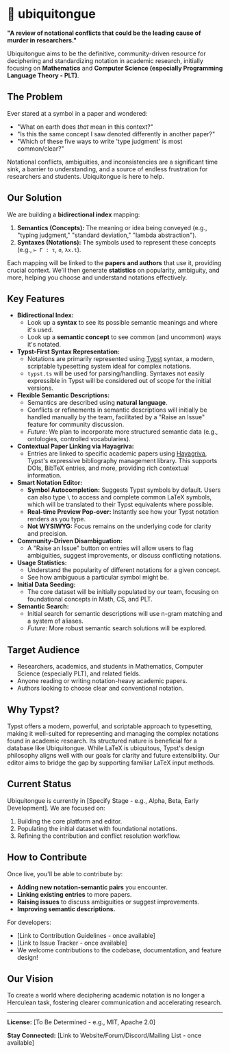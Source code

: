 # 🧐 ubiquitongue

**"A review of notational conflicts that could be the leading cause of murder in researchers."**

Ubiquitongue aims to be the definitive, community-driven resource for deciphering and standardizing notation in academic research, initially focusing on **Mathematics** and **Computer Science (especially Programming Language Theory - PLT)**.

## The Problem

Ever stared at a symbol in a paper and wondered:
*   "What on earth does *that* mean in this context?"
*   "Is this the same concept I saw denoted differently in another paper?"
*   "Which of these five ways to write 'type judgment' is most common/clear?"

Notational conflicts, ambiguities, and inconsistencies are a significant time sink, a barrier to understanding, and a source of endless frustration for researchers and students. Ubiquitongue is here to help.

## Our Solution

We are building a **bidirectional index** mapping:
1.  **Semantics (Concepts):** The meaning or idea being conveyed (e.g., "typing judgment," "standard deviation," "lambda abstraction").
2.  **Syntaxes (Notations):** The symbols used to represent these concepts (e.g., `⊢ Γ : τ`, `σ`, `λx.t`).

Each mapping will be linked to the **papers and authors** that use it, providing crucial context. We'll then generate **statistics** on popularity, ambiguity, and more, helping you choose and understand notations effectively.

## Key Features

*   **Bidirectional Index:**
    *   Look up a **syntax** to see its possible semantic meanings and where it's used.
    *   Look up a **semantic concept** to see common (and uncommon) ways it's notated.
*   **Typst-First Syntax Representation:**
    *   Notations are primarily represented using [Typst](https://typst.app/) syntax, a modern, scriptable typesetting system ideal for complex notations.
    *   `typst.ts` will be used for parsing/handling. Syntaxes not easily expressible in Typst will be considered out of scope for the initial versions.
*   **Flexible Semantic Descriptions:**
    *   Semantics are described using **natural language**.
    *   Conflicts or refinements in semantic descriptions will initially be handled manually by the team, facilitated by a "Raise an Issue" feature for community discussion.
    *   *Future:* We plan to incorporate more structured semantic data (e.g., ontologies, controlled vocabularies).
*   **Contextual Paper Linking via Hayagriva:**
    *   Entries are linked to specific academic papers using [Hayagriva](https://github.com/typst/hayagriva), Typst's expressive bibliography management library. This supports DOIs, BibTeX entries, and more, providing rich contextual information.
*   **Smart Notation Editor:**
    *   **Symbol Autocompletion:** Suggests Typst symbols by default. Users can also type `\` to access and complete common LaTeX symbols, which will be translated to their Typst equivalents where possible.
    *   **Real-time Preview Pop-over:** Instantly see how your Typst notation renders as you type.
    *   **Not WYSIWYG:** Focus remains on the underlying code for clarity and precision.
*   **Community-Driven Disambiguation:**
    *   A "Raise an Issue" button on entries will allow users to flag ambiguities, suggest improvements, or discuss conflicting notations.
*   **Usage Statistics:**
    *   Understand the popularity of different notations for a given concept.
    *   See how ambiguous a particular symbol might be.
*   **Initial Data Seeding:**
    *   The core dataset will be initially populated by our team, focusing on foundational concepts in Math, CS, and PLT.
*   **Semantic Search:**
    *   Initial search for semantic descriptions will use n-gram matching and a system of aliases.
    *   *Future:* More robust semantic search solutions will be explored.

## Target Audience

*   Researchers, academics, and students in Mathematics, Computer Science (especially PLT), and related fields.
*   Anyone reading or writing notation-heavy academic papers.
*   Authors looking to choose clear and conventional notation.

## Why Typst?

Typst offers a modern, powerful, and scriptable approach to typesetting, making it well-suited for representing and managing the complex notations found in academic research. Its structured nature is beneficial for a database like Ubiquitongue. While LaTeX is ubiquitous, Typst's design philosophy aligns well with our goals for clarity and future extensibility. Our editor aims to bridge the gap by supporting familiar LaTeX input methods.

## Current Status

Ubiquitongue is currently in [Specify Stage - e.g., Alpha, Beta, Early Development]. We are focused on:
1.  Building the core platform and editor.
2.  Populating the initial dataset with foundational notations.
3.  Refining the contribution and conflict resolution workflow.

## How to Contribute

Once live, you'll be able to contribute by:
*   **Adding new notation-semantic pairs** you encounter.
*   **Linking existing entries** to more papers.
*   **Raising issues** to discuss ambiguities or suggest improvements.
*   **Improving semantic descriptions.**

For developers:
*   [Link to Contribution Guidelines - once available]
*   [Link to Issue Tracker - once available]
*   We welcome contributions to the codebase, documentation, and feature design!

## Our Vision

To create a world where deciphering academic notation is no longer a Herculean task, fostering clearer communication and accelerating research.

---

**License:** [To Be Determined - e.g., MIT, Apache 2.0]

**Stay Connected:** [Link to Website/Forum/Discord/Mailing List - once available]
